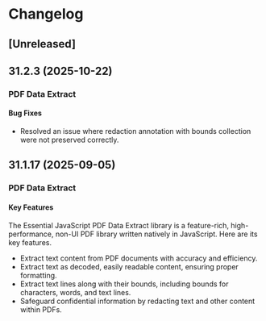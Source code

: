 # Changelog

## [Unreleased]

## 31.2.3 (2025-10-22)

### PDF Data Extract

#### Bug Fixes

- Resolved an issue where redaction annotation with bounds collection were not preserved correctly.

## 31.1.17 (2025-09-05)

### PDF Data Extract

#### Key Features

The Essential JavaScript PDF Data Extract library is a feature-rich, high-performance, non-UI PDF library written natively in JavaScript. Here are its key features.

- Extract text content from PDF documents with accuracy and efficiency.
- Extract text as decoded, easily readable content, ensuring proper formatting.
- Extract text lines along with their bounds, including bounds for characters, words, and text lines.
- Safeguard confidential information by redacting text and other content within PDFs.
